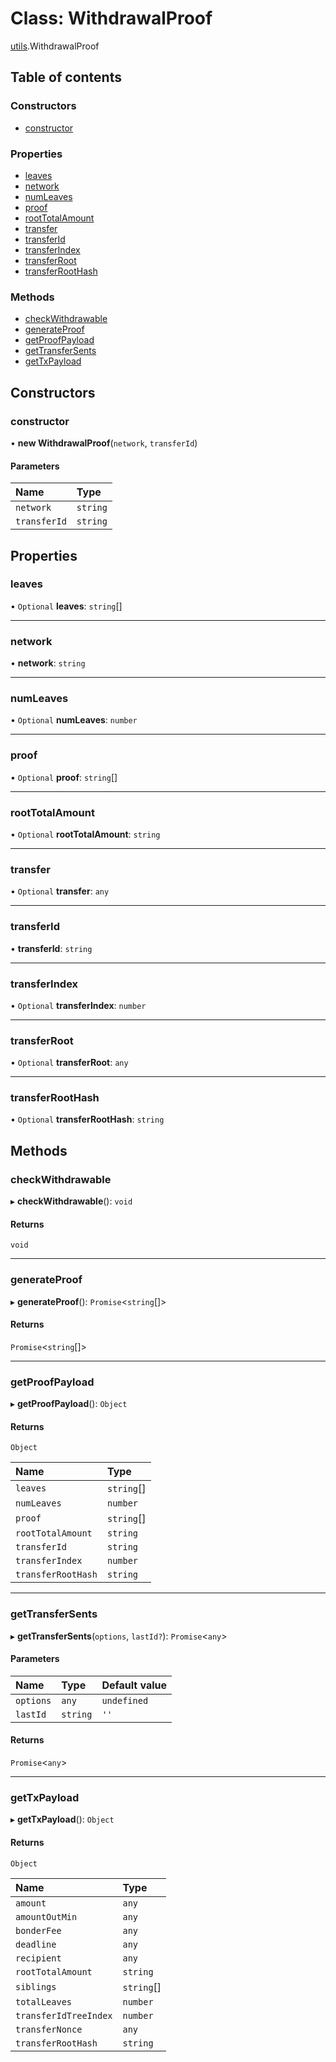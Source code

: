 # Class: WithdrawalProof

[utils](../modules/utils.md).WithdrawalProof

## Table of contents

### Constructors

- [constructor](utils.WithdrawalProof.md#constructor)

### Properties

- [leaves](utils.WithdrawalProof.md#leaves)
- [network](utils.WithdrawalProof.md#network)
- [numLeaves](utils.WithdrawalProof.md#numleaves)
- [proof](utils.WithdrawalProof.md#proof)
- [rootTotalAmount](utils.WithdrawalProof.md#roottotalamount)
- [transfer](utils.WithdrawalProof.md#transfer)
- [transferId](utils.WithdrawalProof.md#transferid)
- [transferIndex](utils.WithdrawalProof.md#transferindex)
- [transferRoot](utils.WithdrawalProof.md#transferroot)
- [transferRootHash](utils.WithdrawalProof.md#transferroothash)

### Methods

- [checkWithdrawable](utils.WithdrawalProof.md#checkwithdrawable)
- [generateProof](utils.WithdrawalProof.md#generateproof)
- [getProofPayload](utils.WithdrawalProof.md#getproofpayload)
- [getTransferSents](utils.WithdrawalProof.md#gettransfersents)
- [getTxPayload](utils.WithdrawalProof.md#gettxpayload)

## Constructors

### <a id="constructor" name="constructor"></a> constructor

• **new WithdrawalProof**(`network`, `transferId`)

#### Parameters

| Name | Type |
| :------ | :------ |
| `network` | `string` |
| `transferId` | `string` |

## Properties

### <a id="leaves" name="leaves"></a> leaves

• `Optional` **leaves**: `string`[]

___

### <a id="network" name="network"></a> network

• **network**: `string`

___

### <a id="numleaves" name="numleaves"></a> numLeaves

• `Optional` **numLeaves**: `number`

___

### <a id="proof" name="proof"></a> proof

• `Optional` **proof**: `string`[]

___

### <a id="roottotalamount" name="roottotalamount"></a> rootTotalAmount

• `Optional` **rootTotalAmount**: `string`

___

### <a id="transfer" name="transfer"></a> transfer

• `Optional` **transfer**: `any`

___

### <a id="transferid" name="transferid"></a> transferId

• **transferId**: `string`

___

### <a id="transferindex" name="transferindex"></a> transferIndex

• `Optional` **transferIndex**: `number`

___

### <a id="transferroot" name="transferroot"></a> transferRoot

• `Optional` **transferRoot**: `any`

___

### <a id="transferroothash" name="transferroothash"></a> transferRootHash

• `Optional` **transferRootHash**: `string`

## Methods

### <a id="checkwithdrawable" name="checkwithdrawable"></a> checkWithdrawable

▸ **checkWithdrawable**(): `void`

#### Returns

`void`

___

### <a id="generateproof" name="generateproof"></a> generateProof

▸ **generateProof**(): `Promise`<`string`[]\>

#### Returns

`Promise`<`string`[]\>

___

### <a id="getproofpayload" name="getproofpayload"></a> getProofPayload

▸ **getProofPayload**(): `Object`

#### Returns

`Object`

| Name | Type |
| :------ | :------ |
| `leaves` | `string`[] |
| `numLeaves` | `number` |
| `proof` | `string`[] |
| `rootTotalAmount` | `string` |
| `transferId` | `string` |
| `transferIndex` | `number` |
| `transferRootHash` | `string` |

___

### <a id="gettransfersents" name="gettransfersents"></a> getTransferSents

▸ **getTransferSents**(`options`, `lastId?`): `Promise`<`any`\>

#### Parameters

| Name | Type | Default value |
| :------ | :------ | :------ |
| `options` | `any` | `undefined` |
| `lastId` | `string` | `''` |

#### Returns

`Promise`<`any`\>

___

### <a id="gettxpayload" name="gettxpayload"></a> getTxPayload

▸ **getTxPayload**(): `Object`

#### Returns

`Object`

| Name | Type |
| :------ | :------ |
| `amount` | `any` |
| `amountOutMin` | `any` |
| `bonderFee` | `any` |
| `deadline` | `any` |
| `recipient` | `any` |
| `rootTotalAmount` | `string` |
| `siblings` | `string`[] |
| `totalLeaves` | `number` |
| `transferIdTreeIndex` | `number` |
| `transferNonce` | `any` |
| `transferRootHash` | `string` |
